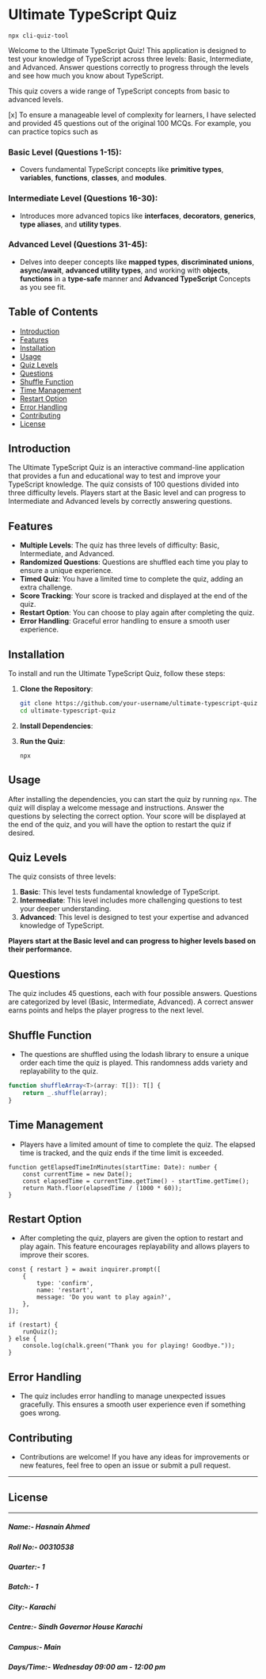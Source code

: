 # Ultimate TypeScript Quiz

`npx cli-quiz-tool`

Welcome to the Ultimate TypeScript Quiz! This application is designed to test your knowledge of TypeScript across three levels: Basic, Intermediate, and Advanced. Answer questions correctly to progress through the levels and see how much you know about TypeScript.

This quiz covers a wide range of TypeScript concepts from basic to advanced levels.


[x] To ensure a manageable level of complexity for learners, I have selected and provided 45 questions out of the original 100 MCQs. For example, you can practice topics such as

### Basic Level (Questions 1-15):
- Covers fundamental TypeScript concepts like **primitive types**, **variables**, **functions**, **classes**, and **modules**.

### Intermediate Level (Questions 16-30):
- Introduces more advanced topics like **interfaces**, **decorators**, **generics**, **type aliases**, and **utility types**.

### Advanced Level (Questions 31-45):
- Delves into deeper concepts like **mapped types**, **discriminated unions**, **async/await**, **advanced utility types**, and working with **objects**, **functions** in a **type-safe** manner and **Advanced TypeScript** Concepts as you see fit.


## Table of Contents

- [Introduction](#introduction)
- [Features](#features)
- [Installation](#installation)
- [Usage](#usage)
- [Quiz Levels](#quiz-levels)
- [Questions](#questions)
- [Shuffle Function](#shuffle-function)
- [Time Management](#time-management)
- [Restart Option](#restart-option)
- [Error Handling](#error-handling)
- [Contributing](#contributing)
- [License](#license)

## Introduction

The Ultimate TypeScript Quiz is an interactive command-line application that provides a fun and educational way to test and improve your TypeScript knowledge. The quiz consists of 100 questions divided into three difficulty levels. Players start at the Basic level and can progress to Intermediate and Advanced levels by correctly answering questions.

## Features

- **Multiple Levels**: The quiz has three levels of difficulty: Basic, Intermediate, and Advanced.
- **Randomized Questions**: Questions are shuffled each time you play to ensure a unique experience.
- **Timed Quiz**: You have a limited time to complete the quiz, adding an extra challenge.
- **Score Tracking**: Your score is tracked and displayed at the end of the quiz.
- **Restart Option**: You can choose to play again after completing the quiz.
- **Error Handling**: Graceful error handling to ensure a smooth user experience.

## Installation

To install and run the Ultimate TypeScript Quiz, follow these steps:

1. **Clone the Repository**:
    ```bash
    git clone https://github.com/your-username/ultimate-typescript-quiz.git
    cd ultimate-typescript-quiz
    ```

2. **Install Dependencies**:
 

3. **Run the Quiz**:
    ```
    npx 
    ```

## Usage

After installing the dependencies, you can start the quiz by running `npx`. The quiz will display a welcome message and instructions. Answer the questions by selecting the correct option. Your score will be displayed at the end of the quiz, and you will have the option to restart the quiz if desired.

## Quiz Levels

The quiz consists of three levels:

1. **Basic**: This level tests fundamental knowledge of TypeScript.
2. **Intermediate**: This level includes more challenging questions to test your deeper understanding.
3. **Advanced**: This level is designed to test your expertise and advanced knowledge of TypeScript.

**Players start at the Basic level and can progress to higher levels based on their performance.**

## Questions

The quiz includes 45 questions, each with four possible answers. Questions are categorized by level (Basic, Intermediate, Advanced). A correct answer earns points and helps the player progress to the next level.

## Shuffle Function

- The questions are shuffled using the lodash library to ensure a unique order each time the quiz is played. This randomness adds variety and replayability to the quiz.

```typescript
function shuffleArray<T>(array: T[]): T[] {
    return _.shuffle(array);
}
```

## Time Management

- Players have a limited amount of time to complete the quiz. The elapsed time is tracked, and the quiz ends if the time limit is exceeded.

```
function getElapsedTimeInMinutes(startTime: Date): number {
    const currentTime = new Date();
    const elapsedTime = currentTime.getTime() - startTime.getTime();
    return Math.floor(elapsedTime / (1000 * 60));
}
```
## Restart Option

- After completing the quiz, players are given the option to restart and play again. This feature encourages replayability and allows players to improve their scores.

```
const { restart } = await inquirer.prompt([
    {
        type: 'confirm',
        name: 'restart',
        message: 'Do you want to play again?',
    },
]);

if (restart) {
    runQuiz();
} else {
    console.log(chalk.green("Thank you for playing! Goodbye."));
}
```

## Error Handling

- The quiz includes error handling to manage unexpected issues gracefully. This ensures a smooth user experience even if something goes wrong.

## Contributing
- Contributions are welcome! If you have any ideas for improvements or new features, feel free to open an issue or submit a pull request.
___
## License
___

##### Name:- Hasnain Ahmed 
##### Roll No:- 00310538
##### Quarter:- 1
##### Batch:- 1
##### City:- Karachi
##### Centre:- Sindh Governor House Karachi
##### Campus:- Main
##### Days/Time:- Wednesday 09:00 am - 12:00 pm